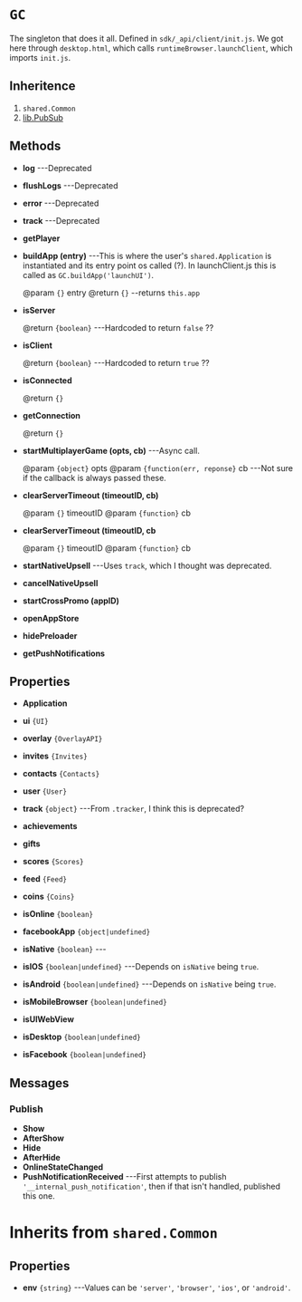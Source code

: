 # `GC`

The singleton that does it all. Defined in `sdk/_api/client/init.js`.
We got here through `desktop.html`, which calls
`runtimeBrowser.launchClient`, which imports `init.js`.


## Inheritence

1. `shared.Common`
2. [lib.PubSub](./lib/pubsub.md)

## Methods

* __log__ ---Deprecated
* __flushLogs__ ---Deprecated
* __error__ ---Deprecated
* __track__ ---Deprecated
* __getPlayer__

* __buildApp (entry)__ ---This is where the user's
  `shared.Application` is instantiated and its entry point
  os called (?). In launchClient.js this is called as `GC.buildApp('launchUI')`.

	@param `{}` entry
	@return `{}` --returns `this.app`

* __isServer__

	@return `{boolean}` ---Hardcoded to return `false` ??

* __isClient__

	@return `{boolean}` ---Hardcoded to return `true` ??

* __isConnected__

	@return `{}`

* __getConnection__

	@return `{}`

* __startMultiplayerGame (opts, cb)__ ---Async call.

	@param `{object}` opts
	@param `{function(err, reponse}` cb ---Not sure if the callback is always passed these.

* __clearServerTimeout (timeoutID, cb)__

	@param `{}` timeoutID
	@param `{function}`  cb

* __clearServerTimeout (timeoutID, cb__

	@param `{}` timeoutID
	@param `{function}`  cb

* __startNativeUpsell__ ---Uses `track`, which I thought was deprecated.

* __cancelNativeUpsell__

* __startCrossPromo (appID)__

* __openAppStore__

* __hidePreloader__

* __getPushNotifications__


## Properties

* __Application__
* __ui__ `{UI}`
* __overlay__ `{OverlayAPI}`
* __invites__ `{Invites}`
* __contacts__ `{Contacts}`
* __user__ `{User}`
* __track__ `{object}` ---From `.tracker`, I think this is deprecated?


* __achievements__
* __gifts__
* __scores__ `{Scores}`
* __feed__ `{Feed}`
* __coins__ `{Coins}`

* __isOnline__ `{boolean}`
* __facebookApp__ `{object|undefined}`

* __isNative__ `{boolean}` ---
* __isIOS__ `{boolean|undefined}` ---Depends on `isNative` being `true`.
* __isAndroid__ `{boolean|undefined}` ---Depends on `isNative` being `true`.
* __isMobileBrowser__ `{boolean|undefined}`
* __isUIWebView__
* __isDesktop__ `{boolean|undefined}`
* __isFacebook__ `{boolean|undefined}`


## Messages

### Publish

* __Show__
* __AfterShow__
* __Hide__
* __AfterHide__
* __OnlineStateChanged__
* __PushNotificationReceived__ ---First attempts to publish `'__internal_push_notification'`,
  then if that isn't handled, published this one.


# Inherits from `shared.Common`

## Properties

* __env__ `{string}` ---Values can be `'server'`, `'browser'`, `'ios'`, or `'android'`.
